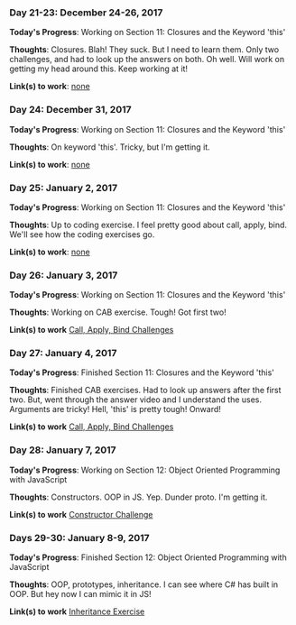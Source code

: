### Day 21-23: December 24-26, 2017 

**Today's Progress**: Working on Section 11: Closures and the Keyword 'this'

**Thoughts**: Closures. Blah! They suck. But I need to learn them. Only two challenges, and had to look up the answers on both. Oh well. Will work on getting my head around this. Keep working at it!

**Link(s) to work**: [none](#)

### Day 24: December 31, 2017 

**Today's Progress**: Working on Section 11: Closures and the Keyword 'this'

**Thoughts**: On keyword 'this'. Tricky, but I'm getting it.

**Link(s) to work**: [none](#)

### Day 25: January 2, 2017 

**Today's Progress**: Working on Section 11: Closures and the Keyword 'this'

**Thoughts**: Up to coding exercise. I feel pretty good about call, apply, bind. We'll see how the coding exercises go. 

**Link(s) to work**: [none](#)

### Day 26: January 3, 2017 

**Today's Progress**: Working on Section 11: Closures and the Keyword 'this'

**Thoughts**: Working on CAB exercise. Tough! Got first two!

**Link(s) to work** [Call, Apply, Bind Challenges](https://github.com/mikerobards/100-days-of-code/blob/master/CAB%20Exercises.js)

### Day 27: January 4, 2017 

**Today's Progress**: Finished Section 11: Closures and the Keyword 'this'

**Thoughts**: Finished CAB exercises. Had to look up answers after the first two. But, went through the answer video and I understand the uses. Arguments are tricky! Hell, 'this' is pretty tough! Onward!

**Link(s) to work** [Call, Apply, Bind Challenges](https://github.com/mikerobards/100-days-of-code/blob/master/CAB%20Exercises.js)

### Day 28: January 7, 2017 

**Today's Progress**: Working on Section 12: Object Oriented Programming with JavaScript

**Thoughts**: Constructors. OOP in JS. Yep. Dunder proto. I'm getting it.

**Link(s) to work** [Constructor Challenge](https://github.com/mikerobards/100-days-of-code/blob/master/ConstructorExercise.js)

### Days 29-30: January 8-9, 2017

**Today's Progress**: Finished Section 12: Object Oriented Programming with JavaScript

**Thoughts**: OOP, prototypes, inheritance. I can see where C# has built in OOP. But hey now I can mimic it in JS!

**Link(s) to work** [Inheritance Exercise](https://github.com/mikerobards/100-days-of-code/blob/master/InheritanceExercise.js)
